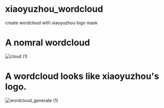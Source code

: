 # xiaoyuzhou_wordcloud
create wordcloud with xiaoyuzhou logo mask

# A nomral wordcloud
![cloud (1)](https://user-images.githubusercontent.com/74999786/117556805-dc90c900-b03a-11eb-9fb0-94827a545764.png)

# A wordcloud looks like xiaoyuzhou's logo.
![wordcloud_generate (1)](https://user-images.githubusercontent.com/74999786/117556806-e4506d80-b03a-11eb-85fe-ebb21bbcc7c4.png)
